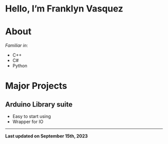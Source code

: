 # Hello, I’m **Franklyn Vasquez**

# About 

  *Familiar in*:
  - C++
  - C#
  - Python

# Major Projects

## Arduino Library suite
  - Easy to start using
  - Wrapper for IO



<!---This div is to seperate the rest from written on section--->
--------------------

**Last updated on September 15th, 2023**

<!---
Narwhalsss360/Narwhalsss360 is a ✨ special ✨ repository because its `README.md` (this file) appears on your GitHub profile.
You can click the Preview link to take a look at your changes.
--->